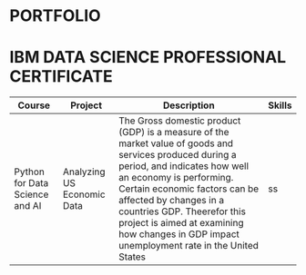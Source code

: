 # PORTFOLIO


# IBM DATA SCIENCE PROFESSIONAL CERTIFICATE




|Course|Project|Description    |Skills|     
|-------|------| --------------|-------|
|Python for Data Science and AI| Analyzing US Economic Data| The Gross domestic product (GDP) is a measure of the market value of goods and services produced during a period, and indicates how well an economy is performing. Certain economic factors can be affected by changes in a countries GDP. Theerefor this project is aimed at examining how changes in GDP impact unemployment rate in the United States|ss|
